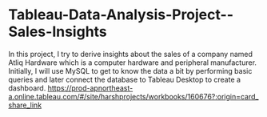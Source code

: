 # Tableau-Data-Analysis-Project--Sales-Insights
In this project, I try to derive insights about the sales of a company named Atliq Hardware which is a computer hardware and peripheral manufacturer.
Initially, I will use MySQL to get to know the data a bit by performing basic queries and later connect the database to Tableau Desktop to create a dashboard.
https://prod-apnortheast-a.online.tableau.com/#/site/harshprojects/workbooks/160676?:origin=card_share_link
